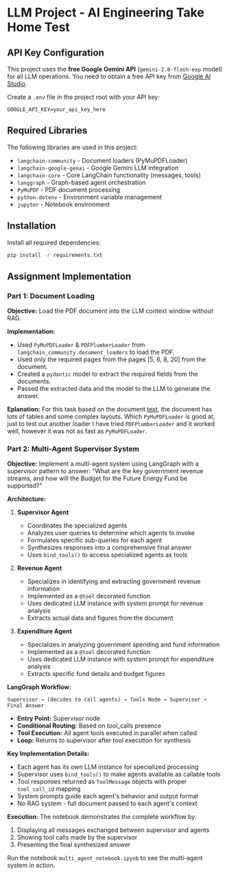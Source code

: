 # LLM Project - AI Engineering Take Home Test

## API Key Configuration

This project uses the **free Google Gemini API** (`gemini-2.0-flash-exp` model) for all LLM operations. You need to obtain a free API key from [Google AI Studio](https://makersuite.google.com/app/apikey).

Create a `.env` file in the project root with your API key:
```
GOOGLE_API_KEY=your_api_key_here
```

## Required Libraries

The following libraries are used in this project:
- `langchain-community` - Document loaders (PyMuPDFLoader)
- `langchain-google-genai` - Google Gemini LLM integration
- `langchain-core` - Core LangChain functionality (messages, tools)
- `langgraph` - Graph-based agent orchestration
- `PyMuPDF` - PDF document processing
- `python-dotenv` - Environment variable management
- `jupyter` - Notebook environment

## Installation

Install all required dependencies:
```bash
pip install -r requirements.txt
```

## Assignment Implementation

### Part 1: Document Loading

**Objective:** Load the PDF document into the LLM context window without RAG.

**Implementation:**
- Used `PyMuPDFLoader` & `PDFPlumberLoader` from `langchain_community.document_loaders` to load the PDF.
- Used only the required pages from the pages [5, 6, 8, 20] from the document.
- Created a `pydantic` model to extract the required fields from the documents.
- Passed the extracted data and the model to the LLM to generate the answer.

**Eplanation:**
For this task based on the document [text](fy2024_analysis_of_revenue_and_expenditure.pdf), the document has lots of tables and some complex layouts. Which `PyMuPDFLoader` is good at, just to test out another loader I have tried `PDFPlumberLoader` and it worked well, however it was not as fast as `PyMuPDFLoader`.

### Part 2: Multi-Agent Supervisor System

**Objective:** Implement a multi-agent system using LangGraph with a supervisor pattern to answer: "What are the key government revenue streams, and how will the Budget for the Future Energy Fund be supported?"

**Architecture:**

1. **Supervisor Agent**
   - Coordinates the specialized agents
   - Analyzes user queries to determine which agents to invoke
   - Formulates specific sub-queries for each agent
   - Synthesizes responses into a comprehensive final answer
   - Uses `bind_tools()` to access specialized agents as tools

2. **Revenue Agent**
   - Specializes in identifying and extracting government revenue information
   - Implemented as a `@tool` decorated function
   - Uses dedicated LLM instance with system prompt for revenue analysis
   - Extracts actual data and figures from the document

3. **Expenditure Agent**
   - Specializes in analyzing government spending and fund information
   - Implemented as a `@tool` decorated function
   - Uses dedicated LLM instance with system prompt for expenditure analysis
   - Extracts specific fund details and budget figures

**LangGraph Workflow:**
```
Supervisor → (decides to call agents) → Tools Node → Supervisor → Final Answer
```

- **Entry Point:** Supervisor node
- **Conditional Routing:** Based on tool_calls presence
- **Tool Execution:** All agent tools executed in parallel when called
- **Loop:** Returns to supervisor after tool execution for synthesis

**Key Implementation Details:**
- Each agent has its own LLM instance for specialized processing
- Supervisor uses `bind_tools()` to make agents available as callable tools
- Tool responses returned as `ToolMessage` objects with proper `tool_call_id` mapping
- System prompts guide each agent's behavior and output format
- No RAG system - full document passed to each agent's context

**Execution:**
The notebook demonstrates the complete workflow by:
1. Displaying all messages exchanged between supervisor and agents
2. Showing tool calls made by the supervisor
3. Presenting the final synthesized answer

Run the notebook `multi_agent_notebook.ipynb` to see the multi-agent system in action.

